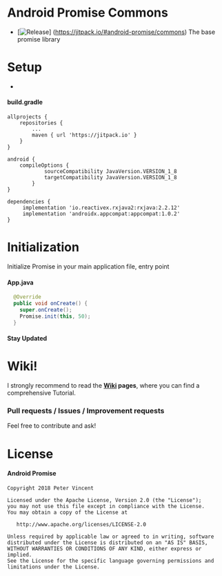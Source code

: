 # Android Promise Commons
- [![Release](https://jitpack.io/v/android-promise/commons.svg)]
  (https://jitpack.io/#android-promise/commons)
The base promise library

# Setup
- 
#### build.gradle
```
allprojects {
    repositories {
        ...
        maven { url 'https://jitpack.io' }
    }
}

android {
    compileOptions {
            sourceCompatibility JavaVersion.VERSION_1_8
            targetCompatibility JavaVersion.VERSION_1_8
        }
}

dependencies {
     implementation 'io.reactivex.rxjava2:rxjava:2.2.12'
     implementation 'androidx.appcompat:appcompat:1.0.2'
}

```

# Initialization
Initialize Promise in your main application file, entry point

#### App.java
```java
  @Override
  public void onCreate() {
    super.onCreate();
    Promise.init(this, 50);
  }
```
#### Stay Updated

# Wiki!
I strongly recommend to read the **[Wiki](https://github.com/android-promise/commons/wiki) pages**, where you can find a comprehensive Tutorial.<br/>

### Pull requests / Issues / Improvement requests
Feel free to contribute and ask!<br/>

# License

#### Android Promise

    Copyright 2018 Peter Vincent

    Licensed under the Apache License, Version 2.0 (the "License");
    you may not use this file except in compliance with the License.
    You may obtain a copy of the License at

       http://www.apache.org/licenses/LICENSE-2.0

    Unless required by applicable law or agreed to in writing, software
    distributed under the License is distributed on an "AS IS" BASIS,
    WITHOUT WARRANTIES OR CONDITIONS OF ANY KIND, either express or implied.
    See the License for the specific language governing permissions and
    limitations under the License.

